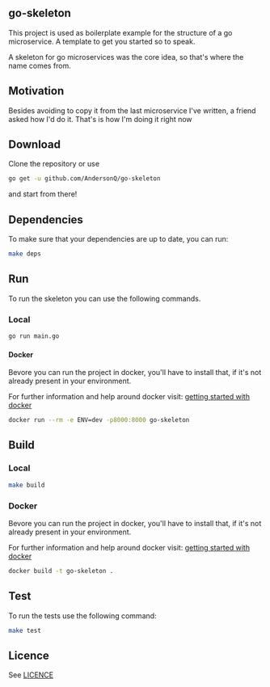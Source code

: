 go-skeleton
-----------
This project is used as boilerplate example for the structure of a go microservice. A template to get you started so to speak.

A skeleton for go microservices was the core idea, so that's where the name comes from.


## Motivation
Besides avoiding to copy it from the last microservice I've written, a friend asked how I'd do it.
That's is how I'm doing it right now


## Download

Clone the repository or use 
```bash
go get -u github.com/AndersonQ/go-skeleton
``` 
and start from there!

## Dependencies

To make sure that your dependencies are up to date, you can run:

```bash
make deps
```

## Run

To run the skeleton you can use the following commands. 

### Local
```bash
go run main.go
```

#### Docker

Bevore you can run the project in docker, you'll have to install that, if it's not already present in your environment.

For further information and help around docker visit: [getting started with docker](https://docs.docker.com/get-started/)
```bash
docker run --rm -e ENV=dev -p8000:8000 go-skeleton
```

## Build

### Local
```bash
make build
```

### Docker

Bevore you can run the project in docker, you'll have to install that, if it's not already present in your environment.

For further information and help around docker visit: [getting started with docker](https://docs.docker.com/get-started/)

```bash
docker build -t go-skeleton .
```

## Test

To run the tests use the following command:

```bash
make test
```
 
## Licence
See [LICENCE](LICENSE)
 
